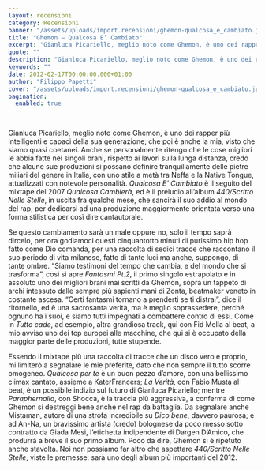 ```yaml
---
layout: recensioni
category: Recensioni
banner: "/assets/uploads/import.recensioni/ghemon-qualcosa_e_cambiato.jpg"
title: "Ghemon – Qualcosa E’ Cambiato"
excerpt: "Gianluca Picariello, meglio noto come Ghemon, è uno dei rapper più intelligenti e capaci della sua generazione; che poi è anche la mia, visto che siamo quasi coetanei. Anche se personalmente ritengo che le cose migliori le abbia fatte nei singoli brani, rispetto ai lavori sulla lunga distanza, credo che alcune sue produzioni si possano [&hellip"
quote: ""
description: "Gianluca Picariello, meglio noto come Ghemon, è uno dei rapper più intelligenti e capaci della sua generazione; che poi è anche la mia, visto che siamo quasi coetanei. Anche se personalmente ritengo che le cose migliori le abbia fatte nei singoli brani, rispetto ai lavori sulla lunga distanza, credo che alcune sue produzioni si possano [&hellip"
keywords: ""
date: 2012-02-17T00:00:00.000+01:00
author: "Filippo Papetti"
cover: "/assets/uploads/import.recensioni/ghemon-qualcosa_e_cambiato.jpg"
pagination:
  enabled: true

---
```


Gianluca Picariello, meglio noto come Ghemon, è uno dei rapper più intelligenti e capaci della sua generazione; che poi è anche la mia, visto che siamo quasi coetanei. Anche se personalmente ritengo che le cose migliori le abbia fatte nei singoli brani, rispetto ai lavori sulla lunga distanza, credo che alcune sue produzioni si possano definire tranquillamente delle pietre miliari del genere in Italia, con uno stile a metà tra Neffa e la Native Tongue, attualizzati con notevole personalità. _Qualcosa E’ Cambiato_ è il seguito del mixtape del 2007 _Qualcosa Cambierà_, ed è il preludio all’album _440/Scritto Nelle Stelle_, in uscita fra qualche mese, che sancirà il suo addio al mondo del rap, per dedicarsi ad una produzione maggiormente orientata verso una forma stilistica per così dire cantautorale.

Se questo cambiamento sarà un male oppure no, solo il tempo saprà dircelo, per ora godiamoci questi cinquantotto minuti di purissimo hip hop fatto come Dio comanda, per una raccolta di sedici tracce che raccontano il suo periodo di vita milanese, fatto di tante luci ma anche, suppongo, di tante ombre. “Siamo testimoni del tempo che cambia, e del mondo che si trasforma”, così si apre _Fantasmi Pt.2_, il primo singolo estrapolato e in assoluto uno dei migliori brani mai scritti da Ghemon, sopra un tappeto di archi intessuto dalle sempre più sapienti mani di Zonta, beatmaker veneto in costante ascesa. “Certi fantasmi tornano a prenderti se ti distrai”, dice il ritornello, ed è una sacrosanta verità, ma è meglio soprassedere, perché ognuno ha i suoi, e siamo tutti impegnati a combattere contro di essi. Come in _Tutto cade_, ad esempio, altra grandiosa track, qui con Fid Mella al beat, a mio avviso uno dei top europei alle macchine, che qui si è occupato della maggior parte delle produzioni, tutte stupende.

Essendo il mixtape più una raccolta di tracce che un disco vero e proprio, mi limiterò a segnalare le mie preferite, dato che non sempre il tutto scorre omogeneo. _Qualcosa per te_ è un buon pezzo d’amore, con una bellissimo climax cantato, assieme a KaterFrancers; _La Verità_, con Fabio Musta al beat, è un possibile indizio sul futuro di Gianluca Picariello; mentre _Paraphernalia_, con Shocca, è la traccia più aggressiva, a conferma di come Ghemon si destreggi bene anche nel rap da battaglia. Da segnalare anche Mistaman, autore di una strofa incredibile su _Dico bene_, davvero paurosa; e ad An-Na, un bravissimo artista (credo) bolognese da poco messo sotto contratto da Giada Mesi, l’etichetta indipendente di Dargen D’Amico, che produrrà a breve il suo primo album. Poco da dire, Ghemon si è ripetuto anche stavolta. Noi non possiamo far altro che aspettare _440/Scritto Nelle Stelle_, viste le premesse: sarà uno degli album più importanti del 2012.